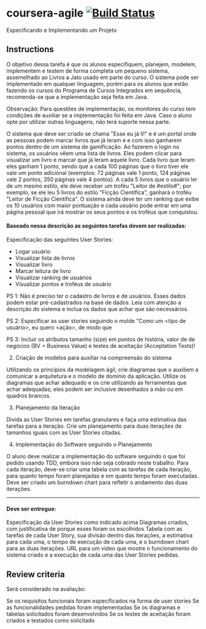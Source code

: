 # coursera-agile [![Build Status](https://travis-ci.org/uilianries/coursera-agile.svg?branch=develop)](https://travis-ci.org/uilianries/coursera-agile)
Especificando e Implementando um Projeto

## Instructions

O objetivo dessa tarefa é que os alunos especifiquem, planejem, modelem, implementem e testem de forma completa um 
pequeno sistema, assemelhado ao Livros a Jato usado em parte do curso. O sistema pode ser implementado em qualquer 
linguagem, porém para os alunos que estão fazendo os cursos do Programa de Cursos Integrados em sequência, recomenda-se 
que a implementação seja feita em Java. 

Observação: Para questões de implementação, os monitores do curso tem condições de auxiliar se a implementação foi feita 
em Java. Caso o aluno opte por utilizar outras linguagens, não terá suporte nessa parte. 

O sistema que deve ser criado se chama "Esse eu já li!" e é um portal onde as pessoas podem marcar livros que já leram e 
e com isso ganharem pontos dentro de um sistema de gamificação. Ao fazerem o login no sistema, os usuários vêem uma 
lista de livros. Eles podem clicar para visualizar um livro e marcar que já leram aquele livro. Cada livro que leram 
eles ganham 1 ponto, sendo que a cada 100 páginas que o livro tiver ele vale um ponto adicional (exemplos: 72 páginas 
vale 1 ponto, 124 páginas vale 2 pontos, 350 páginas vale 4 pontos). A cada 5 livros que o usuário ler de um mesmo 
estilo, ele deve receber um troféu "Leitor de #estilo#"; por exemplo, se ele leu 5 livros do estilo "Ficção Científica", 
ganhará o troféu "Leitor de Ficção Científica". O sistema ainda deve ter um ranking que exibe os 10 usuários com maior 
pontuação e cada usuário pode entrar em uma página pessoal que irá mostrar os seus pontos e os troféus que conquistou. 

#### Baseado nessa descrição as seguintes tarefas devem ser realizadas: 

Especificação das seguintes User Stories: 

* Logar usuário 
* Visualizar lista de livros 
* Visualizar livro 
* Marcar leitura de livro 
* Visualizar ranking de usuários 
* Visualizar pontos e troféus de usuário 

PS 1: Não é preciso ter o cadastro de livros e de usuários. Esses dados podem estar pré-cadastrados na base de dados.
Leia com atenção a descrição do sistema e inclua os dados que achar que são necessários. 

PS 2: Especificar as user stories seguindo o molde "Como um <tipo de usuário>, eu quero <ação>, de modo que <motivo> 

PS 3: Incluir os atributos tamanho (size) em pontos de história, valor de de negócios (BV = Business Value) e testes de 
aceitação (Acceptation Tests)! 

2. Criação de modelos para auxiliar na compreensão do sistema 

Utilizando os princípios da modelagem ágil, crie diagramas que o auxiliem a comunicar a arquitetura e o modelo de 
domínio da aplicação. Utilize os diagramas que achar adequado e os crie utilizando as ferramentas que achar adequadas; 
eles podem ser inclusive desenhados a mão ou em quadros brancos. 

3. Planejamento da Iteração 

Divida as User Stories em tarefas granulares e faça uma estimativa das tarefas para a iteração. Crie um planejamento 
para duas iterações de tamanhos iguais com as User Stories citadas. 

4. Implementação do Software seguindo o Planejamento 

O aluno deve realizar a implementação do software seguindo o que foi pedido usando TDD, embora isso não seja cobrado 
neste trabalho. Para cada iteração, deve-se criar uma tabela com as tarefas de cada iteração, para quanto tempo foram 
planejadas e em quanto tempo foram executadas. Deve ser criado um burndown chart para refletir o andamento das duas 
iterações. 

----------------------

#### Deve ser entregue: 

Especificação da User Stories como indicado acima Diagramas criados, com justificativa de porque esses foram os 
escolhidos Tabela com as tarefas de cada User Story, sua divisão dentro das iterações, a estimativa para cada uma, o 
tempo de execução de cada uma, e o burndown chart para as duas iterações.  URL para um video que mostre o funcionamento 
do sistema criado e a execução de cada uma das User Stories pedidas. 

## Review criteria

Será considerado na avaliação: 

Se os requisitos funcionais foram especificados na forma de user stories Se as funcionalidades pedidas foram 
implementadas Se os diagramas e tabelas solicitados foram desenvolvidos Se os testes de aceitação foram criados e 
testados como solicitado 
